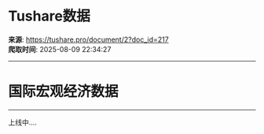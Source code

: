 # Tushare数据

**来源**: https://tushare.pro/document/2?doc_id=217  
**爬取时间**: 2025-08-09 22:34:27

---

# 国际宏观经济数据

---

上线中....
